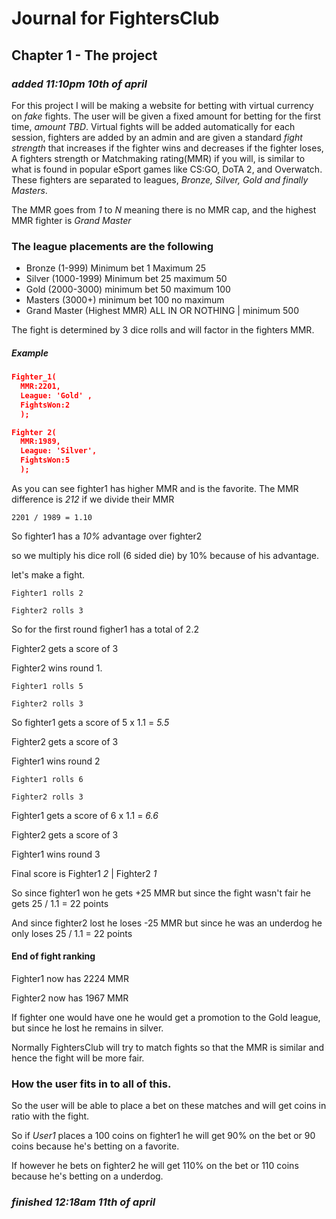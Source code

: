 # Journal for FightersClub
## Chapter 1 - The project
### *added 11:10pm 10th of april*
For this project I will be making a website for betting with virtual currency on *fake* fights.
The user will be given a fixed amount for betting for the first time, *amount TBD*. Virtual fights will be added automatically for each session, fighters are added by an admin and are given a standard *fight strength* that increases if the fighter wins and decreases if the fighter loses, A fighters strength or Matchmaking rating(MMR) if you will, is similar to what is found in popular eSport games like CS:GO, DoTA 2, and Overwatch.
These fighters are separated to leagues, *Bronze, Silver, Gold and finally Masters*.

The MMR goes from *1* to *N* meaning there is no MMR cap, and the highest MMR fighter is *Grand Master*
### The league placements are the following
* Bronze (1-999) Minimum bet 1 Maximum 25
* Silver (1000-1999) Minimum bet 25 maximum 50
* Gold (2000-3000) minimum bet 50 maximum 100
* Masters (3000+) minimum bet 100 no maximum
* Grand Master (Highest MMR) ALL IN OR NOTHING | minimum 500

The fight is determined by 3 dice rolls and will factor in the fighters MMR.
##### Example
```json
Fighter_1(
  MMR:2201,
  League: 'Gold' ,
  FightsWon:2
  );

Fighter 2(
  MMR:1989,
  League: 'Silver',
  FightsWon:5
  );
```
As you can see fighter1 has higher MMR and is the favorite.
The MMR difference is *212*
if we divide their MMR
```
2201 / 1989 = 1.10
```
So fighter1 has a *10%* advantage over fighter2

so we multiply his dice roll (6 sided die) by 10% because of his advantage.

let's make a fight.
```
Fighter1 rolls 2
```
```
Fighter2 rolls 3
```
So for the first round figher1 has a total of 2.2

Fighter2 gets a score of 3

Fighter2 wins round 1.

```
Fighter1 rolls 5
```
```
Fighter2 rolls 3
```
So fighter1 gets a score of 5 x 1.1 = *5.5*

Fighter2 gets a score of 3

Fighter1 wins round 2

```
Fighter1 rolls 6
```
```
Fighter2 rolls 3
```
Fighter1 gets a score of 6 x 1.1 = *6.6*

Fighter2 gets a score of 3

Fighter1 wins round 3

Final score is Fighter1 *2* | Fighter2 *1*

So since fighter1 won he gets +25 MMR but since the fight wasn't fair he gets 25 / 1.1 = 22 points

And since fighter2 lost he loses -25 MMR but since he was an underdog he only loses 25 / 1.1 = 22 points

#### End of fight ranking

Fighter1 now has 2224 MMR

Fighter2 now has 1967 MMR

If fighter one would have one he would get a promotion to the Gold league, but since he lost he remains in silver.

Normally FightersClub will try to match fights so that the MMR is similar and hence the fight will be more fair.

### How the user fits in to all of this.

So the user will be able to place a bet on these matches and will get coins in ratio with the fight.

So if *User1* places a 100 coins on fighter1 he will get 90% on the bet or 90 coins because he's betting on a favorite.

If however he bets on fighter2  he will get 110% on the bet or 110 coins because he's betting on a underdog.

### *finished 12:18am 11th of april*
